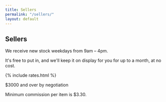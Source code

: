 ```yaml
--- 
title: Sellers 
permalink: "/sellers/" 
layout: default 
--- 
```


## Sellers 

We receive new stock weekdays from 9am – 4pm. 

It's free to put in, and we'll keep it on display for you for up to a month, at no cost.

{% include rates.html %}

$3000 and over by negotiation
  
Minimum commission per item is $3.30.